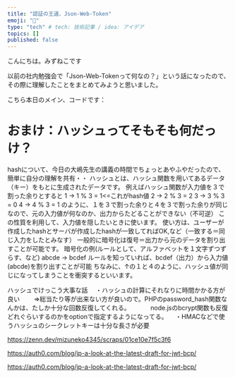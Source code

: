```yaml
---
title: "認証の王道、Json-Web-Token"
emoji: "🦔"
type: "tech" # tech: 技術記事 / idea: アイデア
topics: []
published: false
---
```


こんにちは。みずねこです

以前の社内勉強会で「Json-Web-Tokenって何なの？」という話になったので、その際に理解したことをまとめてみようと思いました。

こちら本日のメイン、コードです：



# おまけ：ハッシュってそもそも何だっけ？
hashについて、今日の大嶋先生の講義の時間でちょっとあやふやだったので、簡単に自分の理解を共有・・
ハッシュとは、ハッシュ関数を用いてあるデータ（キー）をもとに生成されたデータです。
例えばハッシュ関数が入力値を３で割った余りとすると
1 -> 1 % 3 = 1<=これがhash値
2 -> 2 % 3 = 2
3 -> 3 % 3 = 0
4 -> 4 % 3 = 1
のように、１を３で割った余りと４を３で割った余りが同じなので、元の入力値が何なのか、出力からたどることができない（不可逆）
この性質を利用して、入力値を隠したいときに使います。
使い方は、ユーザーが作成したhashとサーバが作成したhashが一致してればOK,など（一致する＝同じ入力をしたとみなす）
一般的に暗号化は復号＝出力から元のデータを割り出すことが可能です。
暗号化の例(ルールとして、アルファベットを１文字ずつずらす、など)
abcde -> bcdef
ルールを知っていれば、bcdef（出力）から入力値(abcde)を割り出すことが可能
ちなみに、↑の１と４のように、ハッシュ値が同じになってしまうことを衝突するといいます。


ハッシュでけっこう大事な話
　・ハッシュの計算にそれなりに時間かかる方が良い
　　⇒総当たり等が出来ない方が良いので。PHPのpassword_hash関数なんかは、たしか十分な回数反復してくれる。
　　　node.jsのbcrypt関数も反復どれぐらいするのかをoptionで指定するようになってる。
　・HMACなどで使うハッシュのシークレットキーは十分な長さが必要




https://zenn.dev/mizuneko4345/scraps/01ce10e7f5c3f6




https://auth0.com/blog/jp-a-look-at-the-latest-draft-for-jwt-bcp/



https://auth0.com/blog/jp-a-look-at-the-latest-draft-for-jwt-bcp/